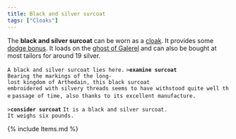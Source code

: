 ```yaml
---
title: Black and silver surcoat
tags: ["Cloaks"]
---
```

The **black and silver surcoat** can be worn as a
[cloak](cloak "wikilink"). It provides some [dodge
bonus](dodge_bonus "wikilink"). It loads on the [ghost of
Galerel](ghost_of_Galerel "wikilink") and can also be bought at most
tailors for around 19 silver.

`A black and silver surcoat lies here.`
`>`**`examine surcoat`**
`Bearing the markings of the long-lost kingdom of Arthedain, this black surcoat`
`embroidered with silvery threads seems to have withstood quite well the`
`passage of time, also thanks to its excellent manufacture.`

`>`**`consider surcoat`**
`It is a black and silver surcoat.`
`It weighs six pounds.`

{% include Items.md %}

